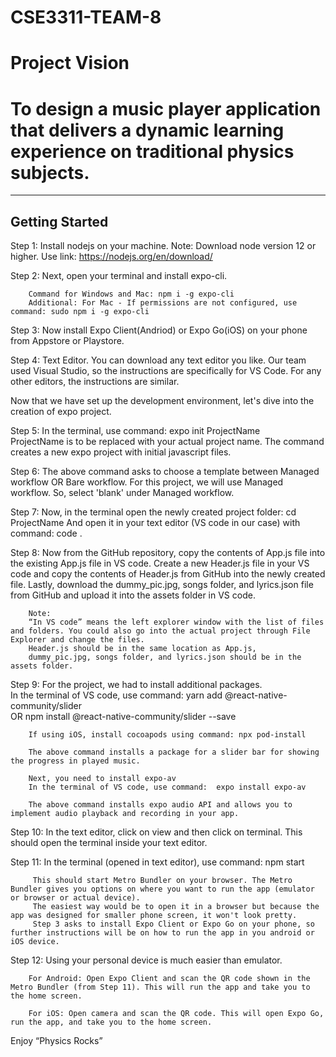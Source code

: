 # CSE3311-TEAM-8

# Project Vision
# To design a music player application that delivers a dynamic learning experience on traditional physics subjects.

-----------------
Getting Started
-----------------
Step 1: Install nodejs on your machine. Note: Download node version 12 or higher. 
        Use link: https://nodejs.org/en/download/  

Step 2: Next, open your terminal and install expo-cli.

        Command for Windows and Mac: npm i -g expo-cli
        Additional: For Mac - If permissions are not configured, use command: sudo npm i -g expo-cli 

Step 3: Now install Expo Client(Andriod) or Expo Go(iOS) on your phone from Appstore or Playstore.  

Step 4: Text Editor. You can download any text editor you like. Our team used Visual Studio, so the instructions are specifically for VS Code. 
        For any other editors, the instructions are similar. 

Now that we have set up the development environment, let's dive into the creation of expo project. 

Step 5: In the terminal, use command: expo init ProjectName  
        ProjectName is to be replaced with your actual project name. The command creates a new expo project with initial javascript files.  

Step 6: The above command asks to choose a template between Managed workflow OR Bare workflow. 
        For this project, we will use Managed workflow. So, select 'blank' under Managed workflow. 
         
Step 7: Now, in the terminal open the newly created project folder: cd ProjectName 
        And open it in your text editor (VS code in our case) with command: code . 

Step 8: Now from the GitHub repository, copy the contents of App.js file into the existing App.js file in VS code.
        Create a new Header.js file in your VS code and copy the contents of Header.js from GitHub into the newly created file.
        Lastly, download the dummy_pic.jpg, songs folder, and lyrics.json file from GitHub and upload it into the assets folder in VS code.
        
        Note:
        “In VS code” means the left explorer window with the list of files and folders. You could also go into the actual project through File Explorer and change the files.
        Header.js should be in the same location as App.js,
        dummy_pic.jpg, songs folder, and lyrics.json should be in the assets folder.

Step 9: For the project, we had to install additional packages.  
        In the terminal of VS code, use command: 
        yarn add @react-native-community/slider  
        OR 
        npm install @react-native-community/slider --save 

        If using iOS, install cocoapods using command: npx pod-install
        
        The above command installs a package for a slider bar for showing the progress in played music.  
        
        Next, you need to install expo-av
        In the terminal of VS code, use command:  expo install expo-av
        
        The above command installs expo audio API and allows you to implement audio playback and recording in your app.

Step 10: In the text editor, click on view and then click on terminal. This should open the terminal inside your text editor.  

Step 11: In the terminal (opened in text editor), use command: npm start 

         This should start Metro Bundler on your browser. The Metro Bundler gives you options on where you want to run the app (emulator or browser or actual device).
         The easiest way would be to open it in a browser but because the app was designed for smaller phone screen, it won't look pretty. 
         Step 3 asks to install Expo Client or Expo Go on your phone, so further instructions will be on how to run the app in you android or iOS device.   

Step 12: Using your personal device is much easier than emulator. 

        For Android: Open Expo Client and scan the QR code shown in the Metro Bundler (from Step 11). This will run the app and take you to the home screen.  

        For iOS: Open camera and scan the QR code. This will open Expo Go, run the app, and take you to the home screen.  

 
Enjoy “Physics Rocks”
